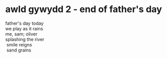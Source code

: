 # awld gywydd 2 - end of father's day

father's day today\
we play as it rains\
me, sam; oliver\
splashing the river\
&nbsp;smile reigns\
&nbsp;sand grains